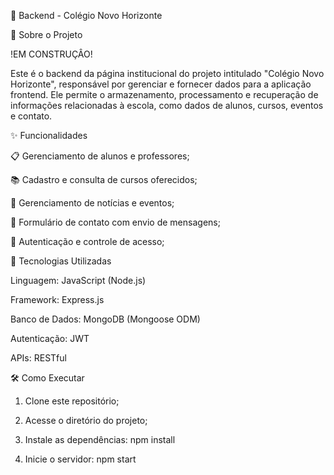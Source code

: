 🏫 Backend - Colégio Novo Horizonte



📌 Sobre o Projeto

!EM CONSTRUÇÂO!

Este é o backend da página institucional do projeto intitulado "Colégio Novo Horizonte", responsável por gerenciar e fornecer dados para a aplicação frontend. Ele permite o armazenamento, processamento e recuperação de informações relacionadas à escola, como dados de alunos, cursos, eventos e contato.




✨ Funcionalidades

📋 Gerenciamento de alunos e professores;

📚 Cadastro e consulta de cursos oferecidos;

📰 Gerenciamento de notícias e eventos;

📩 Formulário de contato com envio de mensagens;

🔐 Autenticação e controle de acesso;




🚀 Tecnologias Utilizadas

Linguagem: JavaScript (Node.js)

Framework: Express.js

Banco de Dados: MongoDB (Mongoose ODM)

Autenticação: JWT

APIs: RESTful




🛠️ Como Executar

1. Clone este repositório;

2. Acesse o diretório do projeto;

3. Instale as dependências:
npm install

4. Inicie o servidor:
npm start
